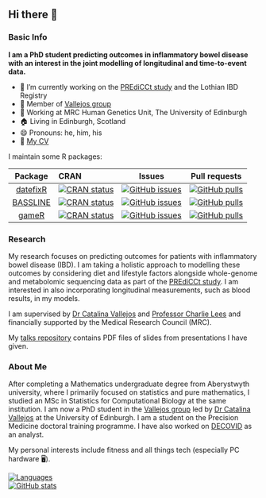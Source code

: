 ## Hi there 👋

### Basic Info 

**I am a PhD student predicting outcomes in inflammatory bowel disease with an interest in the joint modelling of longitudinal and time-to-event data.**


- 🔭 I’m currently working on the [PREdiCCt study](https://www.predicct.co.uk) and the Lothian IBD Registry
- :balloon: Member of [Vallejos group](https://vallejosgroup.github.io/)
- :office: Working at MRC Human Genetics Unit, The University of Edinburgh
- :house: Living in Edinburgh, Scotland
- 😄 Pronouns: he, him, his
- :page_facing_up: [My CV](./My_CV.pdf)

I maintain some R packages:

| Package | CRAN | Issues | Pull requests |
|:-------:|:-----|:------:|:-------------:|
| [datefixR](https://github.com/nathansam/datefixR) | [![CRAN status](https://www.r-pkg.org/badges/version/datefixR)](https://CRAN.R-project.org/package=datefixR) | [![GitHub issues](https://img.shields.io/github/issues/nathansam/datefixR)](https://github.com/nathansam/datefixR/issues) | [![GitHub pulls](https://img.shields.io/github/issues-pr/nathansam/datefixR)](https://github.com/nathansam/datfixR/pulls)|
| [BASSLINE](https://github.com/nathansam/BASSLINE) | [![CRAN status](https://www.r-pkg.org/badges/version/BASSLINE)](https://CRAN.R-project.org/package=BASSLINE) |  [![GitHub issues](https://img.shields.io/github/issues/nathansam/BASSLINE)](https://github.com/nathansam/BASSLINE/issues) | [![GitHub pulls](https://img.shields.io/github/issues-pr/nathansam/BASSLINE)](https://github.com/nathansam/BASSLINE/pulls)|
| [gameR](https://github.com/nathansam/gameR) | [![CRAN status](https://www.r-pkg.org/badges/version/gameR)](https://CRAN.R-project.org/package=gameR) |  [![GitHub issues](https://img.shields.io/github/issues/nathansam/gameR)](https://github.com/nathansam/gameR/issues) | [![GitHub pulls](https://img.shields.io/github/issues-pr/nathansam/gameR)](https://github.com/nathansam/gameR/pulls)|

### Research

My research focuses on predicting outcomes for patients with inflammatory bowel disease (IBD). I am taking a holistic approach to modelling these outcomes by considering diet and lifestyle factors alongside whole-genome and metabolomic sequencing data as part of the [PREdiCCt study](https://www.predicct.co.uk). I am interested in also incorporating longitudinal measurements, such as blood results, in my models. 

I am supervised by [Dr Catalina Vallejos](https://github.com/catavallejos) and [Professor Charlie Lees](https://charlielees.com) and financially supported by the Medical Research Council (MRC). 

My [talks repository](https://github.com/nathansam/talks) contains PDF files of slides from presentations I have given.

### About Me

After completing a Mathematics undergraduate degree from Aberystwyth university, where I primarily focused on statistics and pure mathematics, I studied an MSc in Statistics for Computational Biology at the same institution. I am now a PhD student in the [Vallejos group](https://vallejosgroup.github.io/) led by [Dr Catalina Vallejos](https://github.com/catavallejos) at the University of Edinburgh. I am a student on the Precision Medicine doctoral training programme. I have also worked on [DECOVID](https://www.decovid.org) as an analyst.

My personal interests include fitness and all things tech (especially PC hardware :desktop_computer:).

  [![Languages](https://github-readme-stats.vercel.app/api/top-langs?username=nathansam&layout=compact&hide=tex,html,groovy&theme=synthwave)](https://github.com/anuraghazra/github-readme-stats)
   <br>
    [![GitHub stats](https://github-readme-stats.vercel.app/api?username=nathansam&count_private=true&show_icons=true&theme=synthwave)](https://github.com/anuraghazra/github-readme-stats)


 
 

